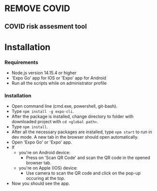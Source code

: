 # REMOVE COVID

## COVID risk assesment tool

# Installation

### Requirements

- Node.js version 14.15.4 or higher
- 'Expo Go' app for IOS or 'Expo' app for Android
- Run all the scripts while on administrator profile

### Installation

- Open command line (cmd.exe, powershell, git-bash).
- Type `npm install -g expo-cli`.
- After the package is installed, change directory to folder with downloaded project with `cd <global path>`.
- Type `npm install`.
- After all the necessary packages are installed, type `npm start` to run in dev mode. A new tab in the browser should open automatically.
- Open 'Expo Go' or 'Expo' app.
- If
  - you're on Android device:
    - Press on 'Scan QR Code' and scan the QR code in the opened browser tab.
  - you're on Apple (IOS) device:
    - Use camera to scan the QR code and click on the pop-up occuring at the top.
- Now you should see the app.
